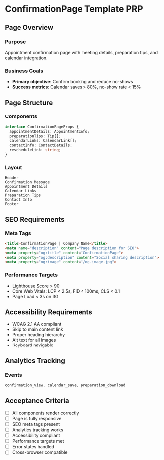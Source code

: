 # ConfirmationPage Template PRP

## Page Overview

### Purpose
Appointment confirmation page with meeting details, preparation tips, and calendar integration.

### Business Goals
- **Primary objective**: Confirm booking and reduce no-shows
- **Success metrics**: Calendar saves > 80%, no-show rate < 15%

## Page Structure

### Components
```typescript
interface ConfirmationPageProps {
  appointmentDetails: AppointmentInfo;
  preparationTips: Tip[];
  calendarLinks: CalendarLink[];
  contactInfo: ContactDetails;
  rescheduleLink: string;
}
```

### Layout
```
Header
Confirmation Message
Appointment Details
Calendar Links
Preparation Tips
Contact Info
Footer
```

## SEO Requirements

### Meta Tags
```html
<title>ConfirmationPage | Company Name</title>
<meta name="description" content="Page description for SEO">
<meta property="og:title" content="ConfirmationPage">
<meta property="og:description" content="Social sharing description">
<meta property="og:image" content="/og-image.jpg">
```

### Performance Targets
- Lighthouse Score > 90
- Core Web Vitals: LCP < 2.5s, FID < 100ms, CLS < 0.1
- Page Load < 3s on 3G

## Accessibility Requirements
- WCAG 2.1 AA compliant
- Skip to main content link
- Proper heading hierarchy
- Alt text for all images
- Keyboard navigable

## Analytics Tracking

### Events
```typescript
confirmation_view, calendar_save, preparation_download
```

## Acceptance Criteria
- [ ] All components render correctly
- [ ] Page is fully responsive
- [ ] SEO meta tags present
- [ ] Analytics tracking works
- [ ] Accessibility compliant
- [ ] Performance targets met
- [ ] Error states handled
- [ ] Cross-browser compatible
